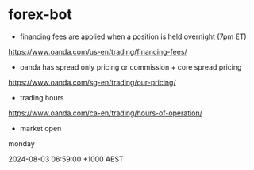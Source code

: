 # forex-bot

- financing fees are applied when a position is held overnight (7pm ET)

https://www.oanda.com/us-en/trading/financing-fees/

- oanda has spread only pricing or commission + core spread pricing

https://www.oanda.com/sg-en/trading/our-pricing/

- trading hours

https://www.oanda.com/ca-en/trading/hours-of-operation/

- market open

monday

2024-08-03 06:59:00 +1000 AEST
